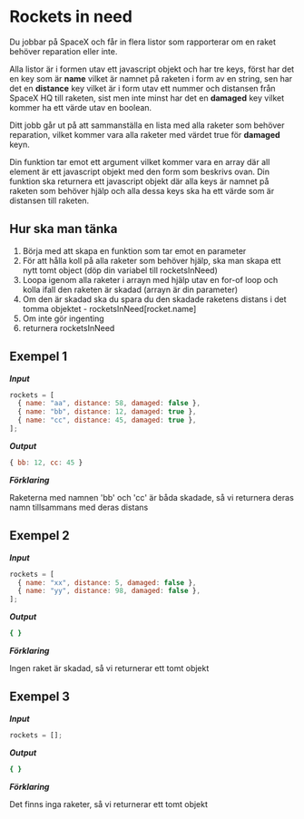 # Rockets in need

Du jobbar på SpaceX och får in flera listor som rapporterar om en raket behöver reparation eller inte.

Alla listor är i formen utav ett javascript objekt och har tre keys, först har det en key som är **name** vilket är namnet på raketen i form av en string, sen har det en **distance** key vilket är i form utav ett nummer och distansen från SpaceX HQ till raketen, sist men inte minst har det en **damaged** key vilket kommer ha ett värde utav en boolean.

Ditt jobb går ut på att sammanställa en lista med alla raketer som behöver reparation, vilket kommer vara alla raketer med värdet true för **damaged** keyn.

Din funktion tar emot ett argument vilket kommer vara en array där all element är ett javascript objekt med den form som beskrivs ovan. Din funktion ska returnera ett javascript objekt där alla keys är namnet på raketen som behöver hjälp och alla dessa keys ska ha ett värde som är distansen till raketen.

## Hur ska man tänka

1. Börja med att skapa en funktion som tar emot en parameter
2. För att hålla koll på alla raketer som behöver hjälp, ska man skapa ett nytt tomt object (döp din variabel till rocketsInNeed)
3. Loopa igenom alla raketer i arrayn med hjälp utav en for-of loop och kolla ifall den raketen är skadad (arrayn är din parameter)
4. Om den är skadad ska du spara du den skadade raketens distans i det tomma objektet - rocketsInNeed[rocket.name]
5. Om inte gör ingenting
6. returnera rocketsInNeed

## Exempel 1

**_Input_**

```js
rockets = [
  { name: "aa", distance: 58, damaged: false },
  { name: "bb", distance: 12, damaged: true },
  { name: "cc", distance: 45, damaged: true },
];
```

**_Output_**

```js
{ bb: 12, cc: 45 }
```

**_Förklaring_**

Raketerna med namnen 'bb' och 'cc' är båda skadade, så vi returnera deras namn tillsammans med deras distans

## Exempel 2

**_Input_**

```js
rockets = [
  { name: "xx", distance: 5, damaged: false },
  { name: "yy", distance: 98, damaged: false },
];
```

**_Output_**

```bash
{ }
```

**_Förklaring_**

Ingen raket är skadad, så vi returnerar ett tomt objekt

## Exempel 3

**_Input_**

```js
rockets = [];
```

**_Output_**

```bash
{ }
```

**_Förklaring_**

Det finns inga raketer, så vi returnerar ett tomt objekt
